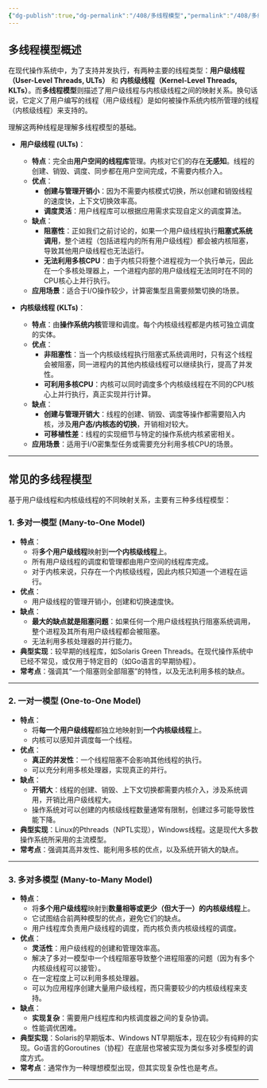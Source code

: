 ```yaml
---
{"dg-publish":true,"dg-permalink":"/408/多线程模型","permalink":"/408/多线程模型/"}
---
```



## 多线程模型概述
在现代操作系统中，为了支持并发执行，有两种主要的线程类型：**用户级线程（User-Level Threads, ULTs）** 和 **内核级线程（Kernel-Level Threads, KLTs）**。而**多线程模型**则描述了用户级线程与内核级线程之间的映射关系。换句话说，它定义了用户编写的线程（用户级线程）是如何被操作系统内核所管理的线程（内核级线程）来支持的。

理解这两种线程是理解多线程模型的基础。

- **用户级线程 (ULTs)**：
    
    - **特点**：完全由**用户空间的线程库**管理。内核对它们的存在**无感知**。线程的创建、销毁、调度、同步都在用户空间完成，不需要内核介入。
    - **优点**：
        - **创建与管理开销小**：因为不需要内核模式切换，所以创建和销毁线程的速度快，上下文切换效率高。
        - **调度灵活**：用户线程库可以根据应用需求实现自定义的调度算法。
    - **缺点**：
        - **阻塞性**：正如我们之前讨论的，如果一个用户级线程执行**阻塞式系统调用**，整个进程（包括进程内的所有用户级线程）都会被内核阻塞，导致其他用户级线程也无法运行。
        - **无法利用多核CPU**：由于内核只将整个进程视为一个执行单元，因此在一个多核处理器上，一个进程内部的用户级线程无法同时在不同的CPU核心上并行执行。
    - **应用场景**：适合于I/O操作较少，计算密集型且需要频繁切换的场景。
- **内核级线程 (KLTs)**：
    
    - **特点**：由**操作系统内核**管理和调度。每个内核级线程都是内核可独立调度的实体。
    - **优点**：
        - **非阻塞性**：当一个内核级线程执行阻塞式系统调用时，只有这个线程会被阻塞，同一进程内的其他内核级线程可以继续执行，提高了并发性。
        - **可利用多核CPU**：内核可以同时调度多个内核级线程在不同的CPU核心上并行执行，真正实现并行计算。
    - **缺点**：
        - **创建与管理开销大**：线程的创建、销毁、调度等操作都需要陷入内核，涉及**用户态/内核态的切换**，开销相对较大。
        - **可移植性差**：线程的实现细节与特定的操作系统内核紧密相关。
    - **应用场景**：适用于I/O密集型任务或需要充分利用多核CPU的场景。

---



## 常见的多线程模型
基于用户级线程和内核级线程的不同映射关系，主要有三种多线程模型：

### 1. 多对一模型 (Many-to-One Model)
- **特点**：
    - 将**多个用户级线程**映射到**一个内核级线程**上。
    - 所有用户级线程的调度和管理都由用户空间的线程库完成。
    - 对于内核来说，只存在一个内核级线程，因此内核只知道一个进程在运行。
- **优点**：
    - 用户级线程的管理开销小，创建和切换速度快。
- **缺点**：
    - **最大的缺点就是阻塞问题**：如果任何一个用户级线程执行阻塞系统调用，整个进程及其所有用户级线程都会被阻塞。
    - 无法利用多核处理器的并行能力。
- **典型实现**：较早期的线程库，如Solaris Green Threads。在现代操作系统中已经不常见，或仅用于特定目的（如Go语言的早期协程）。
- **常考点**：强调其“一个阻塞则全部阻塞”的特性，以及无法利用多核的缺点。

---


### 2. 一对一模型 (One-to-One Model)
- **特点**：
    - 将**每一个用户级线程**都独立地映射到**一个内核级线程**上。
    - 内核可以感知并调度每一个线程。
- **优点**：
    - **真正的并发性**：一个线程阻塞不会影响其他线程的执行。
    - 可以充分利用多核处理器，实现真正的并行。
- **缺点**：
    - **开销大**：线程的创建、销毁、上下文切换都需要内核介入，涉及系统调用，开销比用户级线程大。
    - 操作系统对可以创建的内核级线程数量通常有限制，创建过多可能导致性能下降。
- **典型实现**：Linux的Pthreads（NPTL实现），Windows线程。这是现代大多数操作系统所采用的主流模型。
- **常考点**：强调其高并发性、能利用多核的优点，以及系统开销大的缺点。

---


### 3. 多对多模型 (Many-to-Many Model)
- **特点**：
    - 将**多个用户级线程**映射到**数量相等或更少（但大于一）的内核级线程**上。
    - 它试图结合前两种模型的优点，避免它们的缺点。
    - 用户线程库负责用户级线程的调度，而内核负责内核级线程的调度。
- **优点**：
    - **灵活性**：用户级线程的创建和管理效率高。
    - 解决了多对一模型中一个线程阻塞导致整个进程阻塞的问题（因为有多个内核级线程可以接管）。
    - 在一定程度上可以利用多核处理器。
    - 可以为应用程序创建大量用户级线程，而只需要较少的内核级线程来支持。
- **缺点**：
    - **实现复杂**：需要用户线程库和内核调度器之间的复杂协调。
    - 性能调优困难。
- **典型实现**：Solaris的早期版本、Windows NT早期版本，现在较少有纯粹的实现。Go语言的Goroutines（协程）在底层也常被实现为类似多对多模型的调度方式。
- **常考点**：通常作为一种理想模型出现，但其实现复杂性也是考点。

---
